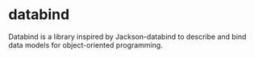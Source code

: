 # databind

Databind is a library inspired by Jackson-databind to describe and bind data models for object-oriented programming.
